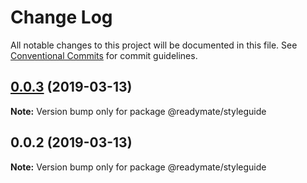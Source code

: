 # Change Log

All notable changes to this project will be documented in this file.
See [Conventional Commits](https://conventionalcommits.org) for commit guidelines.

## [0.0.3](https://github.com/readymate/readymate/compare/@readymate/styleguide@0.0.2...@readymate/styleguide@0.0.3) (2019-03-13)

**Note:** Version bump only for package @readymate/styleguide





## 0.0.2 (2019-03-13)

**Note:** Version bump only for package @readymate/styleguide
